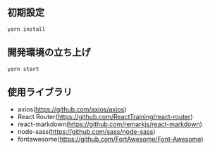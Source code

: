 ## 初期設定

```
yarn install
```

## 開発環境の立ち上げ
```
yarn start
```

## 使用ライブラリ
- axios(https://github.com/axios/axios)
- React Router(https://github.com/ReactTraining/react-router)
- react-markdown(https://github.com/remarkjs/react-markdown)
- node-sass(https://github.com/sass/node-sass)
- fontawesome(https://github.com/FortAwesome/Font-Awesome)
